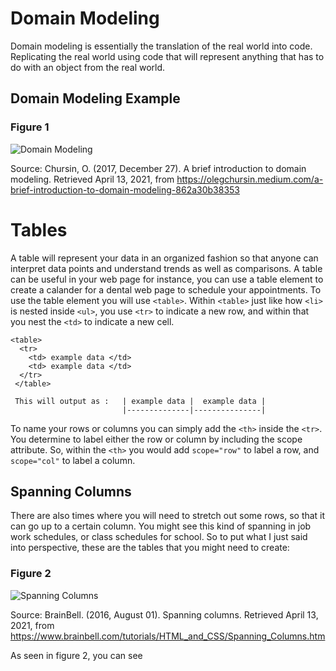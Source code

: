 # Domain Modeling # 

Domain modeling is essentially the translation of the real world into code. Replicating the real world using code that will represent anything that has to do with an object from the real world. 

## Domain Modeling Example ## 

### Figure 1 ### 
![Domain Modeling](https://miro.medium.com/max/700/1*kM41O4gBK3BvXI0870A_kA.jpeg)

Source: Chursin, O. (2017, December 27). A brief introduction to domain modeling. Retrieved April 13, 2021, from https://olegchursin.medium.com/a-brief-introduction-to-domain-modeling-862a30b38353

# Tables # 
A table will represent your data in an organized fashion so that anyone can interpret data points and understand trends as well as comparisons. A table can be useful in your web page for instance, you can use a table element to create a calander for a dental web page to schedule your appointments. To use the table element you will use `<table>`. Within `<table>` just like how `<li>` is nested inside `<ul>`, you use `<tr>` to indicate a new row, and within that you nest the `<td>` to indicate a new cell. 

    <table> 
      <tr> 
        <td> example data </td> 
        <td> example data </td> 
      </tr> 
     </table> 
     
     This will output as :   | example data |  example data |
                             |--------------|---------------|
                             
To name your rows or columns you can simply add the `<th>` inside the `<tr>`. You determine to label either the row or column by including the scope attribute. So, within the `<th>` you would add `scope="row"` to label a row, and `scope="col"` to label a column. 
 
## Spanning Columns ## 
There are also times where you will need to stretch out some rows, so that it can go up to a certain column. You might see this kind of spanning in job work schedules, or class schedules for school. So to put what I just said into perspective, these are the tables that you might need to create: 

### Figure 2 ###
![Spanning Columns](https://www.brainbell.com/tutorials/HTML_and_CSS/images/0131855867/graphics/04fig12.gif;423381)

Source: BrainBell. (2016, August 01). Spanning columns. Retrieved April 13, 2021, from https://www.brainbell.com/tutorials/HTML_and_CSS/Spanning_Columns.htm

As seen in figure 2, you can see 
